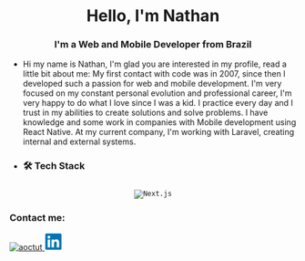 <h1 align="center">Hello, I'm Nathan</h1>
<h3 align="center">I'm a Web and Mobile Developer from Brazil</h3>

- Hi my name is Nathan, I'm glad you are interested in my profile, read a little bit about me: 
My first contact with code was in 2007, since then I developed such a passion for web and mobile development. I'm very focused on my constant personal evolution and professional career, I'm very happy to do what I love since I was a kid. I practice every day and I trust in my abilities to create solutions and solve problems. I have knowledge and some work in companies with Mobile development using React Native. At my current company, I'm working with Laravel, creating internal and external systems.


- <h3>🛠 Tech Stack<h3/> 


<div align="center">
	<code><img width="50" src="https://github.com/marwin1991/profile-technology-icons/assets/136815194/5f8c622c-c217-4649-b0a9-7e0ee24bd704" alt="Next.js" title="Next.js"/></code>
</div>


<h3>Contact me: </h3>
<a href="https://www.instagram.com/nathan_vicc/" target="blank">
    <img src="https://vectorlogo.zone/logos/instagram/instagram-icon.svg" alt="aoctut" height="30" />
  </a>
  <a href="https://linkedin.com/in/nathanvictorino" target="blank">
    <img src="https://github.com/devicons/devicon/blob/master/icons/linkedin/linkedin-original.svg" alt="alexandroc" height="30" />
 <a/>

<!---
nachef/nachef is a ✨ special ✨ repository because its `README.md` (this file) appears on your GitHub profile.
You can click the Preview link to take a look at your changes.
--->

                                                                                                                           

